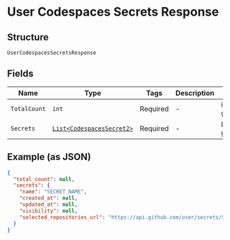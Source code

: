 
# User Codespaces Secrets Response

## Structure

`UserCodespacesSecretsResponse`

## Fields

| Name | Type | Tags | Description | Getter | Setter |
|  --- | --- | --- | --- | --- | --- |
| `TotalCount` | `int` | Required | - | int getTotalCount() | setTotalCount(int totalCount) |
| `Secrets` | [`List<CodespacesSecret2>`](../../doc/models/codespaces-secret-2.md) | Required | - | List<CodespacesSecret2> getSecrets() | setSecrets(List<CodespacesSecret2> secrets) |

## Example (as JSON)

```json
{
  "total_count": null,
  "secrets": {
    "name": "SECRET_NAME",
    "created_at": null,
    "updated_at": null,
    "visibility": null,
    "selected_repositories_url": "https://api.github.com/user/secrets/SECRET_NAME/repositories"
  }
}
```

